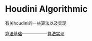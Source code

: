 # Houdini Algorithmic
有关houdini的一些算法以及实现

[算法基础](https://github.com/all-in-one-houdini/Houdini_Algorithmic/tree/main/Algorithmic_Base)——————[算法实现](https://github.com/all-in-one-houdini/Houdini_Algorithmic/tree/main/Algorithm_Implementation)

